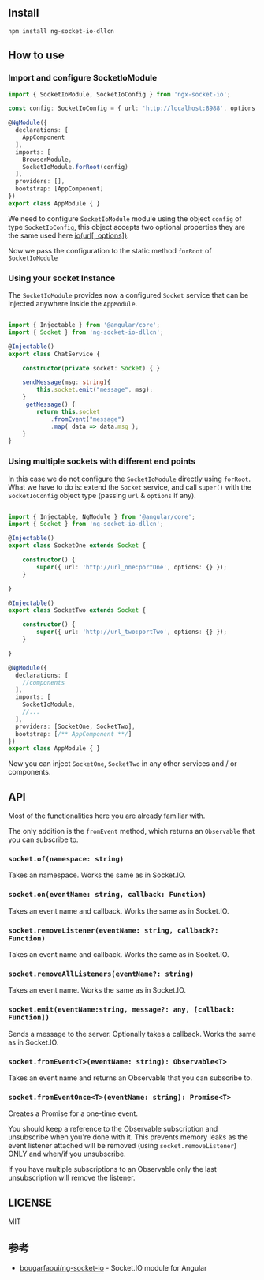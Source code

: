 ## Install
``` npm install ng-socket-io-dllcn ```

## How to use

### Import and configure SocketIoModule

```ts
import { SocketIoModule, SocketIoConfig } from 'ngx-socket-io';

const config: SocketIoConfig = { url: 'http://localhost:8988', options: {} };

@NgModule({
  declarations: [
    AppComponent
  ],
  imports: [
    BrowserModule,
    SocketIoModule.forRoot(config)
  ],
  providers: [],
  bootstrap: [AppComponent]
})
export class AppModule { }
```

We need to configure ```SocketIoModule``` module using the object ```config``` of type ```SocketIoConfig```, this object accepts two optional properties they are the same used here [io(url[, options])](https://github.com/socketio/socket.io-client/blob/master/docs/API.md#iourl-options).

Now we pass the configuration to the static method ```forRoot``` of ```SocketIoModule```


### Using your socket Instance

The ```SocketIoModule``` provides now a configured ```Socket``` service that can be injected anywhere inside the ```AppModule```.

```typescript

import { Injectable } from '@angular/core';
import { Socket } from 'ng-socket-io-dllcn';

@Injectable()
export class ChatService {

    constructor(private socket: Socket) { }

    sendMessage(msg: string){
        this.socket.emit("message", msg);
    }
     getMessage() {
        return this.socket
            .fromEvent("message")
            .map( data => data.msg );
    }
}

```

### Using multiple sockets with different end points

In this case we do not configure the ```SocketIoModule``` directly using ```forRoot```. What we have to do is: extend the ```Socket``` service, and call ```super()``` with the ```SocketIoConfig``` object type (passing ```url``` & ```options``` if any).

```typescript

import { Injectable, NgModule } from '@angular/core';
import { Socket } from 'ng-socket-io-dllcn';

@Injectable()
export class SocketOne extends Socket {

    constructor() {
        super({ url: 'http://url_one:portOne', options: {} });
    }

}

@Injectable()
export class SocketTwo extends Socket {

    constructor() {
        super({ url: 'http://url_two:portTwo', options: {} });
    }

}

@NgModule({
  declarations: [
    //components
  ],
  imports: [
    SocketIoModule,
    //...
  ],
  providers: [SocketOne, SocketTwo],
  bootstrap: [/** AppComponent **/]
})
export class AppModule { }

```

Now you can inject ```SocketOne```, ```SocketTwo``` in any other services and / or components.


## API

Most of the functionalities here you are already familiar with.

The only addition is the ```fromEvent``` method, which returns an ```Observable``` that you can subscribe to.

### `socket.of(namespace: string)`

Takes an namespace.
Works the same as in Socket.IO.

### `socket.on(eventName: string, callback: Function)`

Takes an event name and callback.
Works the same as in Socket.IO.

### `socket.removeListener(eventName: string, callback?: Function)`

Takes an event name and callback.
Works the same as in Socket.IO.

### `socket.removeAllListeners(eventName?: string)`

Takes an event name.
Works the same as in Socket.IO.

### `socket.emit(eventName:string, message?: any, [callback: Function])`

Sends a message to the server.
Optionally takes a callback.
Works the same as in Socket.IO.

### `socket.fromEvent<T>(eventName: string): Observable<T>`

Takes an event name and returns an Observable that you can subscribe to.

### `socket.fromEventOnce<T>(eventName: string): Promise<T>`

Creates a Promise for a one-time event.

You should keep a reference to the Observable subscription and unsubscribe when you're done with it.
This prevents memory leaks as the event listener attached will be removed (using ```socket.removeListener```) ONLY and when/if you unsubscribe.

If you have multiple subscriptions to an Observable only the last unsubscription will remove the listener.


## LICENSE

MIT

参考
----------------

- [bougarfaoui/ng-socket-io](https://github.com/bougarfaoui/ng-socket-io) - Socket.IO module for Angular
